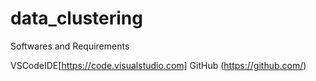 # data_clustering


Softwares and Requirements

VSCodeIDE[https://code.visualstudio.com]
GitHub (https://github.com/)